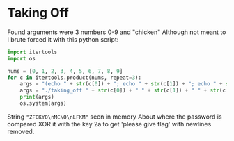 # Taking Off

Found arguments were 3 numbers 0-9 and "chicken" Although not meant to I brute forced it with this python script:

```python
import itertools
import os

nums = [0, 1, 2, 3, 4, 5, 6, 7, 8, 9]
for c in itertools.product(nums, repeat=3):
    args = "(echo " + str(c[0]) + "; echo " + str(c[1]) + "; echo " + str(c[0]) + ") | ./taking_off"
    args = "./taking_off " + str(c[0]) + " " + str(c[1]) + " " + str(c[2]) + " chicken"
    print(args)
    os.system(args)
```

String `"ZFOKYO\nMC\O\nLFKM"` seen in memory About where the password is compared XOR it with the key 2a to get 'please give flag' with newlines removed.

